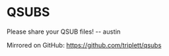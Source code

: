 # QSUBS

Please share your QSUB files! -- austin

Mirrored on GitHub: https://github.com/triplett/qsubs
